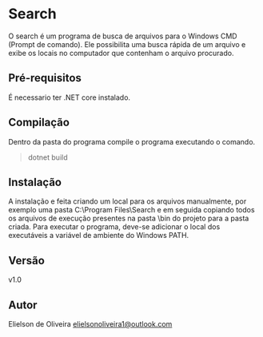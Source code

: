 # Search

O search é um programa de busca de arquivos para o Windows CMD (Prompt de comando). Ele 
possibilita uma busca rápida de um arquivo e exibe os locais no computador que contenham 
o arquivo procurado.

## Pré-requisitos

É necessario ter .NET core instalado.

## Compilação

Dentro da pasta do programa compile o programa executando o comando.

> dotnet build

## Instalação

A instalação e feita criando um local para os arquivos manualmente, por exemplo uma pasta C:\Program Files\Search
e em seguida copiando todos os arquivos de execução presentes na pasta \bin do projeto para a pasta criada.
Para executar o programa, deve-se adicionar o local dos executáveis a variável de ambiente do Windows PATH.

## Versão

v1.0

## Autor

Elielson de Oliveira
elielsonoliveira1@outlook.com